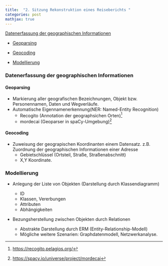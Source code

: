 ```yaml
---
title:  "2. Sitzung Rekonstruktion eines Reiseberichts "
categories: post
mathjax: true
---
```


[Datenerfassung der geographischen Informationen](#datenerfassung-der-geographischen-informationen)
   
   - [Geoparsing](#geoparsing)
   
   - [Geocoding](#geocoding)
    
   - [Modellierung](#modellierung)


### Datenerfassung der geographischen Informationen 

#### Geoparsing
* Markierung aller geografischen Bezeichnungen, Objekt bzw. Personennamen, Daten und Wegverläufe. 
* Automatische Eigennamenerkennung(NER: Named-Entity Recognition)
  - Recogito (Annotation der geographsichen Orten)[^1]
  - mordecai (Geoparser in spaCy-Umgebung)[^2]
  
#### Geocoding
* Zuweisung der geograpischen Koordinanten einem Datensatz. 
  z.B. Zuordnung der geographischen Informationen einer Adresse
    - Gebietschlüssel (Ortsteil, Straße, Straßenabschnitt)
    - X,Y Koordinate. 

### Modellierung 
* Anlegung der Liste von Objekten (Darstellung durch Klassendiagramm)
  - ID
  - Klassen, Vererbungen 
  - Attributen 
  - Abhängigkeiten 
  
  
* Bezungsherstellung zwischen Objekten durch Relationen 
  - Abstrakte Darstellung durch ERM (Entity-Relationship-Modell)
  - Mögliche weitere Szenarien: Graphdatenmodell, Netzwerkanalyse.



[^1]: https://recogito.pelagios.org/

[^2]: https://spacy.io/universe/project/mordecai
